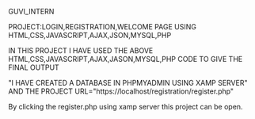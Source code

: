 GUVI_INTERN 

PROJECT:LOGIN,REGISTRATION,WELCOME PAGE USING HTML,CSS,JAVASCRIPT,AJAX,JSON,MYSQL,PHP 

IN THIS PROJECT I HAVE USED THE ABOVE HTML,CSS,JAVASCRIPT,AJAX,JASON,MYSQL,PHP CODE TO GIVE THE FINAL OUTPUT


"I HAVE CREATED A DATABASE IN PHPMYADMIN USING XAMP SERVER" AND THE PROJECT URL="https://localhost/registration/register.php"

By clicking the register.php using xamp server this project can be open.

